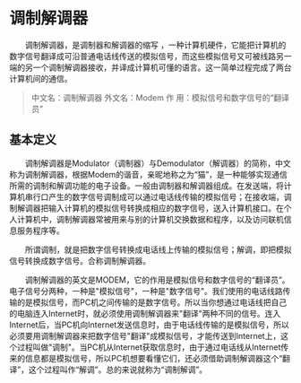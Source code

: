 <!--
 * @Author: your name
 * @Date: 2020-12-21 22:31:14
 * @LastEditTime: 2020-12-21 22:34:34
 * @LastEditors: Please set LastEditors
 * @Description: In User Settings Edit
 * @FilePath: /blogWebsite/docs/node/调制解调器.md
-->
# 调制解调器

&emsp;&emsp;调制解调器，是调制器和解调器的缩写 ，一种计算机硬件，它能把计算机的数字信号翻译成可沿普通电话线传送的模拟信号，而这些模拟信号又可被线路另一端的另一个调制解调器接收，并译成计算机可懂的语言。这一简单过程完成了两台计算机间的通信。

> 中文名：调制解调器
> 外文名：Modem
> 作 用：模拟信号和数字信号的“翻译员”

## 基本定义

&emsp;&emsp;调制解调器是Modulator（调制器）与Demodulator（解调器）的简称，中文称为调制解调器，根据Modem的谐音，亲昵地称之为“猫”，是一种能够实现通信所需的调制和解调功能的电子设备。一般由调制器和解调器组成。在发送端，将计算机串行口产生的数字信号调制成可以通过电话线传输的模拟信号；在接收端，调制解调器把输入计算机的模拟信号转换成相应的数字信号，送入计算机接口。在个人计算机中，调制解调器常被用来与别的计算机交换数据和程序，以及访问联机信息服务程序等。

&emsp;&emsp;所谓调制，就是把数字信号转换成电话线上传输的模拟信号；解调，即把模拟信号转换成数字信号。合称调制解调器。

&emsp;&emsp;调制解调器的英文是MODEM，它的作用是模拟信号和数字信号的“翻译员”。电子信号分两种，一种是"模拟信号"，一种是"数字信号"。我们使用的电话线路传输的是模拟信号，而PC机之间传输的是数字信号。所以当你想通过电话线把自己的电脑连入Internet时，就必须使用调制解调器来"翻译"两种不同的信号。连入Internet后，当PC机向Internet发送信息时，由于电话线传输的是模拟信号，所以必须要用调制解调器来把数字信号"翻译"成模拟信号，才能传送到Internet上，这个过程叫做"调制"。当PC机从Internet获取信息时，由于通过电话线从Internet传来的信息都是模拟信号，所以PC机想要看懂它们，还必须借助调制解调器这个“翻译”，这个过程叫作“解调”。总的来说就称为“调制解调”。